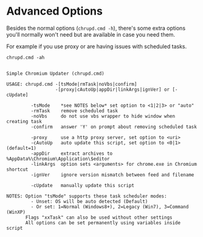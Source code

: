 # Advanced Options

Besides the normal options (`chrupd.cmd -h`), there's some extra options you'll normally won't need but are available in case you need them.

For example if you use proxy or are having issues with scheduled tasks.

`chrupd.cmd -ah`

``` text

Simple Chromium Updater (chrupd.cmd)

USAGE: chrupd.cmd -[tsMode|rmTask|noVbs|confirm]
                  -[proxy|cAutoUp|appDir|linkArgs|ignVer] or [-cUpdate]

         -tsMode    *see NOTES below* set option to <1|2|3> or "auto"
         -rmTask    remove scheduled task
         -noVbs     do not use vbs wrapper to hide window when creating task
         -confirm   answer 'Y' on prompt about removing scheduled task

         -proxy     use a http proxy server, set option to <uri>
         -cAutoUp   auto update this script, set option to <0|1> (default=1)
         -appDir    extract archives to %AppData%\Chromium\Application\$editor
         -linkArgs  option sets <arguments> for chrome.exe in Chromium shortcut
         -ignVer    ignore version mismatch between feed and filename

         -cUpdate   manually update this script

NOTES: Option "tsMode" supports these task scheduler modes:
         - Unset: OS will be auto detected (Default)
         - Or set: 1=Normal (Windows8+), 2=Legacy (Win7), 3=Command (WinXP)
       Flags "xxTask" can also be used without other settings
       All options can be set permanently using variables inside script

```
